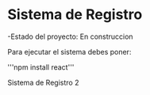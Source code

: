 <h1> Sistema de Registro</h1>

-Estado del proyecto: En construccion

Para ejecutar el sistema debes poner:

'''npm install react'''

Sistema de Registro 2
